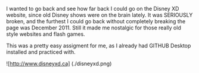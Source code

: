 I wanted to go back and see how far back I could go on the Disney XD website, since old Disney shows  were on the brain lately. It was SERIOUSLY broken, and the furthest I could go back without completely breaking the page was December 2011. Still it made me nostalgic for those really old style websites and flash games. 

This was a pretty easy assigment for me, as I already had GITHUB Desktop installed and practiced with. 

![http://www.disneyxd.ca] (./disneyxd.png)